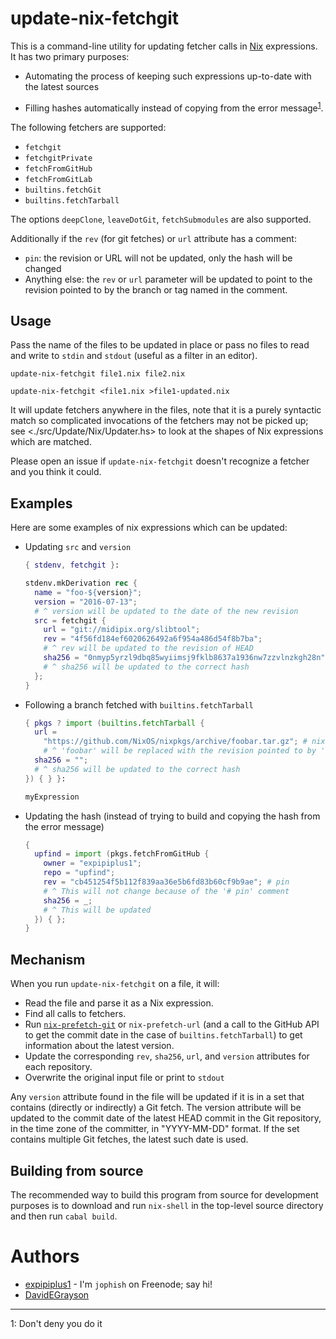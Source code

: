 # update-nix-fetchgit

This is a command-line utility for updating fetcher calls in
[Nix](http://nixos.org/nix/) expressions. It has two primary purposes:

- Automating the process of keeping such expressions up-to-date with the latest
  sources

- Filling hashes automatically instead of copying from the error message<sup>[1](#deny)</sup>.

The following fetchers are supported:

- `fetchgit`
- `fetchgitPrivate`
- `fetchFromGitHub`
- `fetchFromGitLab`
- `builtins.fetchGit`
- `builtins.fetchTarball`

The options `deepClone`, `leaveDotGit`, `fetchSubmodules` are also supported.

Additionally if the `rev` (for git fetches) or `url` attribute has a comment:

- `pin`: the revision or URL will not be updated, only the hash will be
  changed
- Anything else: the `rev` or `url` parameter will be updated to point to the
  revision pointed to by the branch or tag named in the comment.

## Usage

Pass the name of the files to be updated in place or pass no files to read and
write to `stdin` and `stdout` (useful as a filter in an editor).

`update-nix-fetchgit file1.nix file2.nix`

`update-nix-fetchgit <file1.nix >file1-updated.nix`

It will update fetchers anywhere in the files, note that it is a purely
syntactic match so complicated invocations of the fetchers may not be picked
up; see <./src/Update/Nix/Updater.hs> to look at the shapes of Nix expressions
which are matched.

Please open an issue if `update-nix-fetchgit` doesn't recognize a fetcher and
you think it could.

## Examples

Here are some examples of nix expressions which can be updated:

- Updating `src` and `version`

    ```nix
    { stdenv, fetchgit }:

    stdenv.mkDerivation rec {
      name = "foo-${version}";
      version = "2016-07-13";
      # ^ version will be updated to the date of the new revision
      src = fetchgit {
        url = "git://midipix.org/slibtool";
        rev = "4f56fd184ef6020626492a6f954a486d54f8b7ba";
        # ^ rev will be updated to the revision of HEAD
        sha256 = "0nmyp5yrzl9dbq85wyiimsj9fklb8637a1936nw7zzvlnzkgh28n";
        # ^ sha256 will be updated to the correct hash
      };
    }
    ```

- Following a branch fetched with `builtins.fetchTarball`

    ```nix
    { pkgs ? import (builtins.fetchTarball {
      url =
        "https://github.com/NixOS/nixpkgs/archive/foobar.tar.gz"; # nixos-unstable
        # ^ 'foobar' will be replaced with the revision pointed to by 'refs/heads/nixos-unstable'
      sha256 = "";
      # ^ sha256 will be updated to the correct hash
    }) { } }:

    myExpression
    ```

- Updating the hash (instead of trying to build and copying the hash from the
  error message)

    ```nix
    {
      upfind = import (pkgs.fetchFromGitHub {
        owner = "expipiplus1";
        repo = "upfind";
        rev = "cb451254f5b112f839aa36e5b6fd83b60cf9b9ae"; # pin
        # ^ This will not change because of the '# pin' comment
        sha256 = _;
        # ^ This will be updated
      }) { };
    }
    ```

## Mechanism

When you run `update-nix-fetchgit` on a file, it will:

- Read the file and parse it as a Nix expression.
- Find all calls to fetchers.
- Run
  [`nix-prefetch-git`](https://github.com/NixOS/nixpkgs/blob/master/pkgs/build-support/fetchgit/nix-prefetch-git)
  or `nix-prefetch-url` (and a call to the GitHub API to get the commit date in
  the case of `builtins.fetchTarball`) to get information about the latest
  version.
- Update the corresponding `rev`, `sha256`, `url`, and `version` attributes for
  each repository.
- Overwrite the original input file or print to `stdout`

Any `version` attribute found in the file will be updated if it is in a set
that contains (directly or indirectly) a Git fetch. The version attribute will
be updated to the commit date of the latest HEAD commit in the Git repository,
in the time zone of the committer, in "YYYY-MM-DD" format. If the set contains
multiple Git fetches, the latest such date is used.

## Building from source

The recommended way to build this program from source for development purposes
is to download and run `nix-shell` in the top-level source directory and then
run `cabal build`.

# Authors

- [expipiplus1](https://github.com/expipiplus1) - I'm `jophish` on Freenode; say hi!
- [DavidEGrayson](https://github.com/DavidEGrayson)

--------

<a name="deny">1</a>: Don't deny you do it
